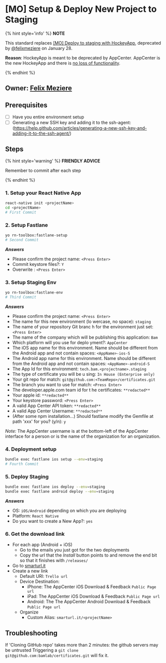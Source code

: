 # [MO] Setup & Deploy New Project to Staging

{% hint style='info' %} **NOTE**

This standard replaces [[MO] Deploy to staging with HockeyApp](setup-and-deploy-new-project-to-staging-with-hockeyapp.mo.md), deprecated by [@felixmeziere](https://github.com/felixmeziere) on January 28.

**Reason**: HockeyApp is meant to be deprecated by AppCenter. AppCenter is the new HockeyApp and there is [no loss of functionality](http://blog.m33.network/2017/09/react-native-devops-2-0-overview-of-mobile-center-next-generation-of-hockeyapp/).

{% endhint %}

## Owner: [Felix Meziere](https://github.com/felixmeziere)

## Prerequisites

* [ ] Have you entire environment setup
* [ ] Generating a new SSH key and adding it to the ssh-agent: (https://help.github.com/articles/generating-a-new-ssh-key-and-adding-it-to-the-ssh-agent/)

## Steps

{% hint style='warning' %} **FRIENDLY ADVICE**

Remember to commit after each step

{% endhint %}

### 1. Setup your React Native App

```bash
react-native init <projectName>
cd <projectName>
# First Commit
```

### 2. Setup Fastlane

```bash
yo rn-toolbox:fastlane-setup
# Second Commit
```

**_Answers_**

* Please confirm the project name: `<Press Enter>`
* Commit keystore files?: `Y`
* Overwrite <fileName>: `<Press Enter>`

### 3. Setup Staging Env

```bash
yo rn-toolbox:fastlane-env
# Third Commit
```

**_Answers_**

* Please confirm the project name: `<Press Enter>`
* The name for this new environment (lo
  wercase, no space): `staging`
* The name of your repository Git branc
  h for the environment just set: `<Press Enter>`
* The name of the company which will be
  publishing this application: `Bam`
* Which platform will you use for deplo
  yment?: `AppCenter`
* The iOS app name for this environment. Name should be different from the Android app and not contain spaces: `<AppName>-ios-S`
* The Android app name for this environment. Name should be different from the Android app and not contain spaces: `<AppName>-android-S`
* The App Id for this environment: `tech.bam.<projectname>.staging`
* The type of certificate you will be u
  sing: `In House (Enterprise only)`
* Your git repo for match: `git@github.com:<TeamRepo>/certificates.git`
* The branch you want to use for match: `<Press Enter>`
* The developer.apple.com team id for t
  he certificates: `**redacted**`
* Your apple id: `**redacted**`
* Your keystore password: `<Press Enter>`
* A valid App Center API token: `**redacted**`
* A valid App Center Username: `**redacted**`
* (After some npm installation...) Should fastlane modify the Gemfile at path 'xxx' for you? (y/n): `y`

_Note:_ The AppCenter username is at the bottom-left of the AppCenter interface for a person or is the name of the organization for an organization.

### 4. Deployment setup

```bash
bundle exec fastlane ios setup --env=staging
# Fourth Commit
```

### 5. Deploy Staging

```bash
bundle exec fastlane ios deploy --env=staging
bundle exec fastlane android deploy --env=staging
```

**_Answers_**

* OS: `iOS/Android` depending on which you are deploying
* Platform: `React Native`
* Do you want to create a New App?: `yes`

### 6. Get the download link

* For each app (Android + iOS)
  * Go to the emails you just got for the two deployments
  * Copy the url that the _Install_ button points to and remove the end bit so that it finishes
    with `/releases/`
* Go to [smarturl.it](https://manage.smarturl.it)
* Create a new link
  * Default URl: `Trello url`
  * Device Destination:
    * iPhone: The AppCenter iOS Download & Feedback `Public Page url`
    * iPad: The AppCenter iOS Download & Feedback `Public Page url`
    * Android: The The AppCenter Android Download & Feedback `Public Page url`
  * Organize
    * Custom Alias: `smarturl.it/<projectName>`

## Troubleshooting

If 'Cloning GitHub repo' takes more than 2 minutes: the github servers may be untrusted Triggering a `git clone git@github.com:bamlab/certificates.git` will fix it.

